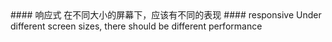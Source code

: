 <cn>
#### 响应式
在不同大小的屏幕下，应该有不同的表现
</cn>

<us>
#### responsive
Under different screen sizes, there should be different performance
</us>
